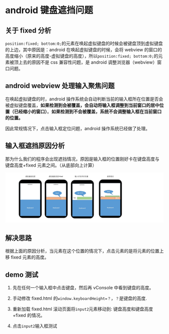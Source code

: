 # android 键盘遮挡问题

## 关于 fixed 分析

`position:fixed; bottom:0;`的元素在唤起虚拟键盘的时候会被键盘顶到虚拟键盘的上边，其中原因是：android 在唤起虚拟键盘的时候，会将 webview 的窗口的高度缩小（原来的高度-虚拟键盘的高度），所以`position:fixed; bottom:0;`的元素被顶上去的原因不是 css 兼容性问题，是 android 调整浏览器（webview）窗口问题。

## android webview 处理输入聚焦问题

在唤起虚拟键盘的时，android 操作系统会自动判断当前的输入框所在位置是否会被虚拟键盘覆盖，**如果检测到会被覆盖，会自动将输入框调整到当前窗口的居中位置（已经缩小的窗口）**。**如果检测到不会被覆盖，系统不会调整输入框在当前窗口的位置。**

因此常规情况下，点击输入框定位问题，android 操作系统已经做了处理。

## 输入框遮挡原因分析

那为什么我们的程序会出现遮挡情况，原因是输入框的位置刚好卡在键盘高度与 键盘高度+fixed 元素之间。（从底部向上计算）

![](./1.jpg)

## 解决思路

根据上面的原因分析，当元素在这个位置的情况下，点击元素的是将元素的位置上移 fixed 元素的高度。

## demo 测试

1. 先在任何一个输入框中点击键盘，然后再 vConsole 中看到键盘的高度。

2. 手动修改 fixed.html 的`window.keyboardHeight=？`，`？`是键盘的高度.

3. 重新加载 fixed.html 滚动页面将`input2`元素移动到: 键盘高度和键盘高度+fixed 的情况。

4. 点击`input2`输入框测试
